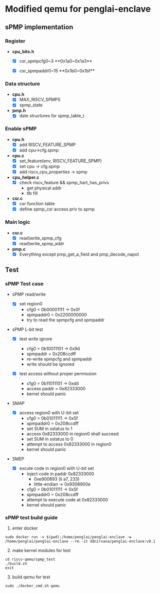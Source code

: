 # Modified qemu for penglai-enclave

## sPMP implementation

### Register

- **cpu_bits.h**
  - [x] csr_spmpcfg0~3	 	**0x1a0~0x1a3**
  - [x] csr_spmpaddr0~15    **0x1b0~0x1bf**


### Data structure

- **cpu.h**
  - [x] MAX_RISCV_SPMPS
  - [x] spmp_state
- **pmp.h**
  - [x] date structures for spmp_table_t

### Enable sPMP

- **cpu.h**
  - [x] add RISCV_FEATURE_SPMP
  - [x] add cpu->cfg.spmp
- **cpu.c**
  - [x] set_feature(env, RISCV_FEATURE_SPMP)
  - [x] set cpu -> cfg.spmp
  - [x] add riscv_cpu_properties -> spmp
- **cpu_helper.c**
  - [x] check riscv_feature && spmp_hart_has_privs
    - get physical addr
    - tlb fill
- **csr.c**
  - [x] csr function table
  - [x] define spmp_csr access priv to spmp

### Main logic

- **csr.c**
  - [x] read\write_spmp_cfg
  - [x] read\write_spmp_addr

- **pmp.c**
  - [x] Everything except pmp_get_a_field and pmp_decode_napot

## Test

### sPMP Test case

- sPMP read/write

  - [x] set region0 
    - cfg0 = 0b00001111 -> 0x0f
    - spmpaddr0 = 0x2200000000
    - try to read the spmpcfg and spmpaddr

- sPMP L-bit test

  - [x] test write ignore
    - cfg0 = 0b10011101 -> 0x9d
    - spmpaddr = 0x208ccdff
    - re-write spmpcfg and spmpaddr
    - write should be ignored

  - [x] test access without proper permission
    - cfg0 = 0b11011101 -> 0xdd
    - access paddr = 0x82333000
    - kernel should panic

- SMAP

  - [x] access region0 with U-bit set
    - cfg0 = 0b01011111 -> 0x5f
    - spmpaddr0 = 0x208ccdff
    - set SUM in sstatus to 1
    - access 0x82333000 in region0 shall succeed
    - set SUM in sstatus to 0
    - attempt to access 0x82333000 in region0
    - kernel should panic

- SMEP

  - [x] excute code in region0 with U-bit set
    - inject code in paddr 0x82333000
      - 0xe900893 (li a7, 233)
      - little-endian -> 0x9308900e
    - cfg0 = 0b01011111 -> 0x5f
    - spmpaddr0 = 0x208ccdff
    - attempt to execute code at 0x82333000
    - kernel should panic

### sPMP test build guide

1. enter docker
```
sudo docker run -v $(pwd):/home/penglai/penglai-enclave -w /home/penglai/penglai-enclave --rm -it ddnirvana/penglai-enclave:v0.1
```
2. make kernel modules for test
```
cd riscv-qemu/spmp_test
./build.sh
exit
```
3. build qemu for test
```
sudo ./docker_cmd.sh qemu
```

